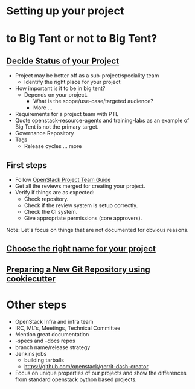 <!-- .slide: data-state="section-break" id="setting-up-project" -->
# Setting up your project


<!-- .slide: data-background-transition="zoom" data-background-image="images/Cavalia_Big_tent.jpg" data-background-size="100%" -->
# <p class="bg-light-neutral"> to Big Tent or not to Big Tent?</p>


<!-- .slide: data-state="normal" id="design-goals" -->
## [Decide Status of your Project](http://docs.openstack.org/infra/manual/creators.html#decide-status-of-your-project)

* Project may be better off as a sub-project/speciality team
    * Identify the right place for your project
* How important is it to be in big tent?
    * Depends on your project.
        * What is the scope/use-case/targeted audience?
        * More ...
* Requirements for a project team with PTL
* Quote openstack-resource-agents and training-labs as an example of Big Tent is not the primary target.
* Governance Repository
* Tags
    * Release cycles ... more


<!-- .slide: data-state="normal" -->
## First steps

* Follow <a href="http://docs.openstack.org/project-team-guide/index.html" target="_blank"> OpenStack Project Team Guide</a>
* Get all the reviews merged for creating your project.
* Verify if things are as expected:
    * Check repository.
    * Check if the review system is setup correctly.
    * Check the CI system.
    * Give appropriate permissions (core approvers).

Note:
Let's focus on things that are not documented for obvious reasons.


<!-- .slide: data-state="normal" -->
## [Choose the right name for your project](http://docs.openstack.org/infra/manual/creators.html#choosing-a-good-name-for-your-project)


<!-- .slide: data-state="normal" -->
## [Preparing a New Git Repository using cookiecutter](http://docs.openstack.org/infra/manual/creators.html#preparing-a-new-git-repository-using-cookiecutter)


<!-- .slide: data-state="normal" -->
# Other steps

* OpenStack Infra and infra team
* IRC, ML's, Meetings, Technical Committee
* Mention great documentation
* -specs and -docs repos
* branch name/release strategy
* Jenkins jobs
    * building tarballs
    * https://github.com/openstack/gerrit-dash-creator
* Focus on unique properties of our projects and show the differences from standard openstack python based projects.
